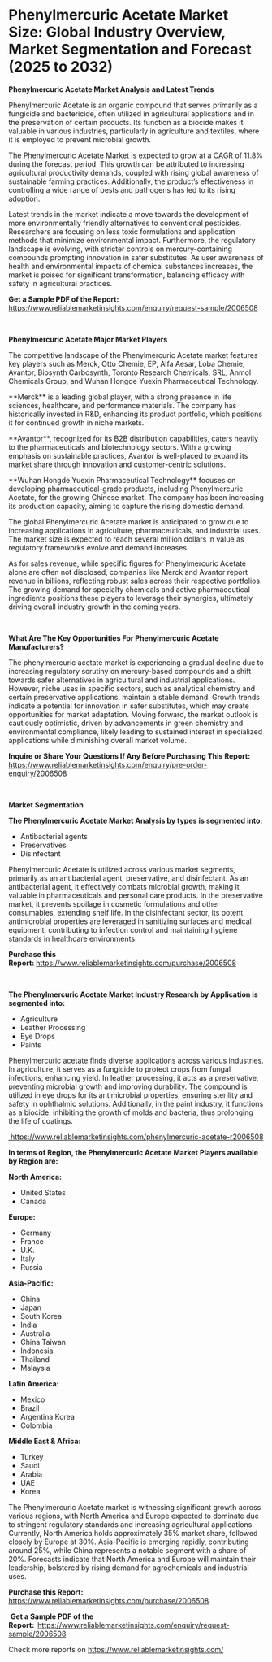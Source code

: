 <p><h1>Phenylmercuric Acetate Market Size: Global Industry Overview, Market Segmentation and Forecast (2025 to 2032)</h1></p><p><strong>Phenylmercuric Acetate Market Analysis and Latest Trends</strong></p>
<p><p>Phenylmercuric Acetate is an organic compound that serves primarily as a fungicide and bactericide, often utilized in agricultural applications and in the preservation of certain products. Its function as a biocide makes it valuable in various industries, particularly in agriculture and textiles, where it is employed to prevent microbial growth.</p><p>The Phenylmercuric Acetate Market is expected to grow at a CAGR of 11.8% during the forecast period. This growth can be attributed to increasing agricultural productivity demands, coupled with rising global awareness of sustainable farming practices. Additionally, the product’s effectiveness in controlling a wide range of pests and pathogens has led to its rising adoption.</p><p>Latest trends in the market indicate a move towards the development of more environmentally friendly alternatives to conventional pesticides. Researchers are focusing on less toxic formulations and application methods that minimize environmental impact. Furthermore, the regulatory landscape is evolving, with stricter controls on mercury-containing compounds prompting innovation in safer substitutes. As user awareness of health and environmental impacts of chemical substances increases, the market is poised for significant transformation, balancing efficacy with safety in agricultural practices.</p></p>
<p><strong>Get a Sample PDF of the Report:&nbsp;</strong> <a href="https://www.reliablemarketinsights.com/enquiry/request-sample/2006508?utm_campaign=2636&utm_medium=2&utm_source=Github&utm_content=ia&utm_term=01042025&utm_id=phenylmercuric-acetate">https://www.reliablemarketinsights.com/enquiry/request-sample/2006508</a></p>
<p>&nbsp;</p>
<p><strong>Phenylmercuric Acetate Major Market Players</strong></p>
<p><p>The competitive landscape of the Phenylmercuric Acetate market features key players such as Merck, Otto Chemie, EP, Alfa Aesar, Loba Chemie, Avantor, Biosynth Carbosynth, Toronto Research Chemicals, SRL, Anmol Chemicals Group, and Wuhan Hongde Yuexin Pharmaceutical Technology. </p><p>**Merck** is a leading global player, with a strong presence in life sciences, healthcare, and performance materials. The company has historically invested in R&D, enhancing its product portfolio, which positions it for continued growth in niche markets.</p><p>**Avantor**, recognized for its B2B distribution capabilities, caters heavily to the pharmaceuticals and biotechnology sectors. With a growing emphasis on sustainable practices, Avantor is well-placed to expand its market share through innovation and customer-centric solutions.</p><p>**Wuhan Hongde Yuexin Pharmaceutical Technology** focuses on developing pharmaceutical-grade products, including Phenylmercuric Acetate, for the growing Chinese market. The company has been increasing its production capacity, aiming to capture the rising domestic demand.</p><p>The global Phenylmercuric Acetate market is anticipated to grow due to increasing applications in agriculture, pharmaceuticals, and industrial uses. The market size is expected to reach several million dollars in value as regulatory frameworks evolve and demand increases.</p><p>As for sales revenue, while specific figures for Phenylmercuric Acetate alone are often not disclosed, companies like Merck and Avantor report revenue in billions, reflecting robust sales across their respective portfolios. The growing demand for specialty chemicals and active pharmaceutical ingredients positions these players to leverage their synergies, ultimately driving overall industry growth in the coming years.</p></p>
<p>&nbsp;</p>
<p><strong>What Are The Key Opportunities For Phenylmercuric Acetate Manufacturers?</strong></p>
<p><p>The phenylmercuric acetate market is experiencing a gradual decline due to increasing regulatory scrutiny on mercury-based compounds and a shift towards safer alternatives in agricultural and industrial applications. However, niche uses in specific sectors, such as analytical chemistry and certain preservative applications, maintain a stable demand. Growth trends indicate a potential for innovation in safer substitutes, which may create opportunities for market adaptation. Moving forward, the market outlook is cautiously optimistic, driven by advancements in green chemistry and environmental compliance, likely leading to sustained interest in specialized applications while diminishing overall market volume.</p></p>
<p><strong>Inquire or Share Your Questions If Any Before Purchasing This Report:</strong> <a href="https://www.reliablemarketinsights.com/enquiry/pre-order-enquiry/2006508?utm_campaign=2636&utm_medium=2&utm_source=Github&utm_content=ia&utm_term=01042025&utm_id=phenylmercuric-acetate">https://www.reliablemarketinsights.com/enquiry/pre-order-enquiry/2006508</a></p>
<p>&nbsp;</p>
<p><strong>Market Segmentation</strong></p>
<p><strong>The Phenylmercuric Acetate Market Analysis by types is segmented into:</strong></p>
<p><ul><li>Antibacterial agents</li><li>Preservatives</li><li>Disinfectant</li></ul></p>
<p><p>Phenylmercuric Acetate is utilized across various market segments, primarily as an antibacterial agent, preservative, and disinfectant. As an antibacterial agent, it effectively combats microbial growth, making it valuable in pharmaceuticals and personal care products. In the preservative market, it prevents spoilage in cosmetic formulations and other consumables, extending shelf life. In the disinfectant sector, its potent antimicrobial properties are leveraged in sanitizing surfaces and medical equipment, contributing to infection control and maintaining hygiene standards in healthcare environments.</p></p>
<p><strong>Purchase this Report:&nbsp;</strong><a href="https://www.reliablemarketinsights.com/purchase/2006508?utm_campaign=2636&utm_medium=2&utm_source=Github&utm_content=ia&utm_term=01042025&utm_id=phenylmercuric-acetate">https://www.reliablemarketinsights.com/purchase/2006508</a></p>
<p>&nbsp;</p>
<p><strong>The Phenylmercuric Acetate Market Industry Research by Application is segmented into:</strong></p>
<p><ul><li>Agriculture</li><li>Leather Processing</li><li>Eye Drops</li><li>Paints</li></ul></p>
<p><p>Phenylmercuric acetate finds diverse applications across various industries. In agriculture, it serves as a fungicide to protect crops from fungal infections, enhancing yield. In leather processing, it acts as a preservative, preventing microbial growth and improving durability. The compound is utilized in eye drops for its antimicrobial properties, ensuring sterility and safety in ophthalmic solutions. Additionally, in the paint industry, it functions as a biocide, inhibiting the growth of molds and bacteria, thus prolonging the life of coatings.</p></p>
<p><a href="https://www.reliablemarketinsights.com/phenylmercuric-acetate-r2006508?utm_campaign=2636&utm_medium=2&utm_source=Github&utm_content=ia&utm_term=01042025&utm_id=phenylmercuric-acetate">&nbsp;https://www.reliablemarketinsights.com/phenylmercuric-acetate-r2006508</a></p>
<p><strong>In terms of Region, the Phenylmercuric Acetate Market Players available by Region are:</strong></p>
<p>
    <p> <strong> North America: </strong>
        <ul>
            <li>United States</li>
            <li>Canada</li>
        </ul>
        </p> 
    <p> <strong> Europe: </strong>
        <ul>
            <li>Germany</li>
            <li>France</li>
            <li>U.K.</li>
            <li>Italy</li>
            <li>Russia</li>
        </ul>
        </p> 
    <p> <strong> Asia-Pacific: </strong>
        <ul>
            <li>China</li>
            <li>Japan</li>
            <li>South Korea</li>
            <li>India</li>
            <li>Australia</li>
            <li>China Taiwan</li>
            <li>Indonesia</li>
            <li>Thailand</li>
            <li>Malaysia</li>
        </ul>
        </p> 
    <p> <strong> Latin America: </strong>
        <ul>
            <li>Mexico</li>
            <li>Brazil</li>
            <li>Argentina Korea</li>
            <li>Colombia</li>
        </ul>
        </p> 
    <p> <strong> Middle East & Africa: </strong>
        <ul>
            <li>Turkey</li>
            <li>Saudi</li>
            <li>Arabia</li>
            <li>UAE</li>
            <li>Korea</li>
        </ul>
    </p>
    </p>
<p><p>The Phenylmercuric Acetate market is witnessing significant growth across various regions, with North America and Europe expected to dominate due to stringent regulatory standards and increasing agricultural applications. Currently, North America holds approximately 35% market share, followed closely by Europe at 30%. Asia-Pacific is emerging rapidly, contributing around 25%, while China represents a notable segment with a share of 20%. Forecasts indicate that North America and Europe will maintain their leadership, bolstered by rising demand for agrochemicals and industrial uses.</p></p>
<p><strong>Purchase this Report: </strong><a href="https://www.reliablemarketinsights.com/purchase/2006508?utm_campaign=2636&utm_medium=2&utm_source=Github&utm_content=ia&utm_term=01042025&utm_id=phenylmercuric-acetate">https://www.reliablemarketinsights.com/purchase/2006508</a></p>
<p>&nbsp;<strong>Get a Sample PDF of the Report:&nbsp;&nbsp;</strong><a href="https://www.reliablemarketinsights.com/enquiry/request-sample/2006508?utm_campaign=2636&utm_medium=2&utm_source=Github&utm_content=ia&utm_term=01042025&utm_id=phenylmercuric-acetate">https://www.reliablemarketinsights.com/enquiry/request-sample/2006508</a></p>
<p><strong></strong></p>
<p>Check more reports on <a href="https://www.reliablemarketinsights.com/?utm_campaign=2636&utm_medium=2&utm_source=Github&utm_content=ia&utm_term=01042025&utm_id=phenylmercuric-acetate">https://www.reliablemarketinsights.com/</a></p>